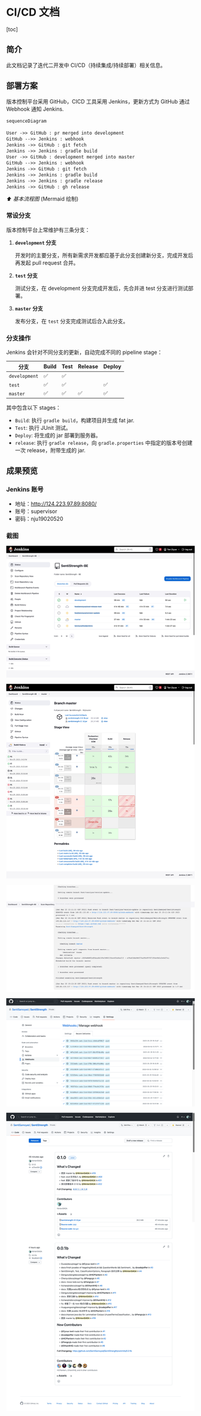 # CI/CD 文档

[toc]

## 简介

此文档记录了迭代二开发中 CI/CD（持续集成/持续部署）相关信息。

## 部署方案

版本控制平台采用 GitHub，CICD 工具采用 Jenkins，更新方式为 GitHub 通过 Webhook 通知 Jenkins.

```mermaid
sequenceDiagram

User ->> GitHub : pr merged into development
GitHub -->> Jenkins : webhook
Jenkins ->> GitHub : git fetch
Jenkins ->> Jenkins : gradle build
User ->> GitHub : development merged into master
GitHub -->> Jenkins : webhook
Jenkins ->> GitHub : git fetch
Jenkins ->> Jenkins : gradle build
Jenkins ->> Jenkins : gradle release
Jenkins ->> GitHub : gh release
```

_⬆️ 基本流程图_ (Mermaid 绘制)

### 常设分支

版本控制平台上常维护有三条分支：

1. **`development` 分支**

   开发时的主要分支，所有新需求开发都应基于此分支创建新分支，完成开发后再发起 pull request 合并。

2. **`test` 分支**

   测试分支，在 development 分支完成开发后，先合并进 test 分支进行测试部署。

3. **`master` 分支**

   发布分支，在 `test` 分支完成测试后合入此分支。

### 分支操作

Jenkins 会针对不同分支的更新，自动完成不同的 pipeline stage：

| 分支          | Build | Test | Release | Deploy |
| ------------- | ----- | ---- | ------- | ------ |
| `development` | ✅    | ✅   |         |        |
| `test`        | ✅    | ✅   |         | ✅     |
| `master`      | ✅    | ✅   | ✅      | ✅     |

其中包含以下 stages：

- `Build`: 执行 `gradle build`，构建项目并生成 fat jar.
- `Test`: 执行 JUnit 测试。
- `Deploy`: 将生成的 jar 部署到服务器。
- `release`: 执行 `gradle release`，向 `gradle.properties` 中指定的版本号创建一次 release，附带生成的 jar.

## 成果预览

### Jenkins 账号

- 地址：http://124.223.97.89:8080/
- 账号：supervisor
- 密码：nju19020520

### 截图

![Jenkins 部署项目主页](./assets/image-20230325155042082.png)

![master 分支构建记录](./assets/image-20230325155216264.png)

![最近一次 WebHook 记录（Jenkins）](./assets/image-20230325155847999.png)

![最近一次 WebHook 记录（GitHub）](./assets/image-20230325160002431.png)

![GitHub release 记录](./assets/image-20230325160045655.png)
